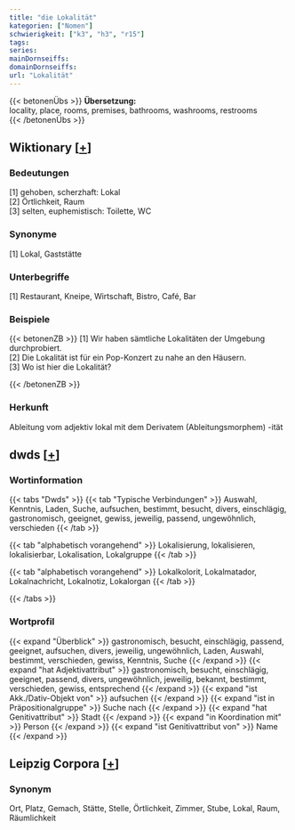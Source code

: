 ```yaml
---
title: "die Lokalität"
kategorien: ["Nomen"]
schwierigkeit: ["k3", "h3", "r15"]
tags:
series:
mainDornseiffs:
domainDornseiffs:
url: "Lokalität"
---
```


{{< betonenÜbs >}}
**Übersetzung:**  
locality, place, rooms, premises, bathrooms, washrooms, restrooms  
{{< /betonenÜbs >}}

## Wiktionary [[+](https://de.wiktionary.org/wiki/Lokalität)]

### Bedeutungen
[1] gehoben, scherzhaft: Lokal  
[2] Örtlichkeit, Raum  
[3] selten, euphemistisch: Toilette, WC  

### Synonyme
[1] Lokal, Gaststätte  

### Unterbegriffe
[1] Restaurant, Kneipe, Wirtschaft, Bistro, Café, Bar  

### Beispiele
{{< betonenZB >}}
[1] Wir haben sämtliche Lokalitäten der Umgebung durchprobiert.  
[2] Die Lokalität ist für ein Pop-Konzert zu nahe an den Häusern.  
[3] Wo ist hier die Lokalität?  

{{< /betonenZB >}}
### Herkunft
Ableitung vom adjektiv lokal mit dem Derivatem (Ableitungsmorphem) -ität  



## dwds [[+](https://www.dwds.de/wb/Lokalität)]

### Wortinformation
{{< tabs "Dwds" >}}
{{< tab "Typische Verbindungen" >}}
Auswahl, Kenntnis, Laden, Suche, aufsuchen, bestimmt, besucht, divers, einschlägig, gastronomisch, geeignet, gewiss, jeweilig, passend, ungewöhnlich, verschieden
{{< /tab >}}

{{< tab "alphabetisch vorangehend" >}}
Lokalisierung, lokalisieren, lokalisierbar, Lokalisation, Lokalgruppe
{{< /tab >}}

{{< tab "alphabetisch vorangehend" >}}
Lokalkolorit, Lokalmatador, Lokalnachricht, Lokalnotiz, Lokalorgan
{{< /tab >}}

{{< /tabs >}}

### Wortprofil
{{< expand "Überblick" >}} gastronomisch, besucht, einschlägig, passend, geeignet, aufsuchen, divers, jeweilig, ungewöhnlich, Laden, Auswahl, bestimmt, verschieden, gewiss, Kenntnis, Suche {{< /expand >}}
{{< expand "hat Adjektivattribut" >}} gastronomisch, besucht, einschlägig, geeignet, passend, divers, ungewöhnlich, jeweilig, bekannt, bestimmt, verschieden, gewiss, entsprechend {{< /expand >}}
{{< expand "ist Akk./Dativ-Objekt von" >}} aufsuchen {{< /expand >}}
{{< expand "ist in Präpositionalgruppe" >}} Suche nach {{< /expand >}}
{{< expand "hat Genitivattribut" >}} Stadt {{< /expand >}}
{{< expand "in Koordination mit" >}} Person {{< /expand >}}
{{< expand "ist Genitivattribut von" >}} Name {{< /expand >}}

## Leipzig Corpora [[+](https://corpora.uni-leipzig.de/en/res?word=Lokalität&corpusId=deu_newscrawl-public_2018)]


### Synonym
Ort, Platz, Gemach, Stätte, Stelle, Örtlichkeit, Zimmer, Stube, Lokal, Raum, Räumlichkeit

